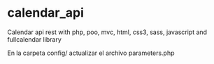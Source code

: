# calendar_api 
Calendar api rest with php, poo, mvc, html, css3, sass, javascript and fullcalendar library

En la carpeta config/ actualizar el archivo parameters.php
